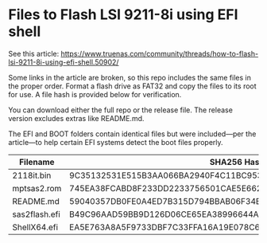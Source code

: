 # Files to Flash LSI 9211-8i using EFI shell

See this article: https://www.truenas.com/community/threads/how-to-flash-lsi-9211-8i-using-efi-shell.50902/

Some links in the article are broken, so this repo includes the same files in the proper order. Format a flash drive as FAT32 and copy the files to its root for use. A file hash is provided below for verification.

You can download either the full repo or the release file. The release version excludes extras like README.md.

The EFI and BOOT folders contain identical files but were included—per the article—to help certain EFI systems detect the boot files properly.

| Filename      | SHA256 Hash                                                      |
| ------------- | ---------------------------------------------------------------- |
| 2118it.bin    | 9C35132531E515B3AA066BA2940F4C11BC953EB16EBA61D7A34620EB290D1CD2 |
| mptsas2.rom   | 745EA38FCABD8F233DD2233756501CAE5E662845CFD352C3B52BAF7AAD0672DF |
| README.md     | 59040357DB0FE0A4ED7B315D794BBAB06F34B74E639C4FE30B0E3AAC074138E0 |
| sas2flash.efi | B49C96AAD59BB9D126D06CE65EA38996644AAE7965EF744AA7BB89A9B4DCE7A1 |
| ShellX64.efi  | EA5E763A8A5F9733DBF7C33FFA16A19E078C6AF635B51D8457BC377A22106A8C |